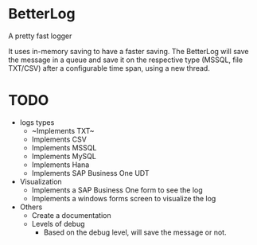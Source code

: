 # BetterLog
A pretty fast logger

It uses in-memory saving to have a faster saving.
The BetterLog will save the message in a queue and save it on the respective type (MSSQL, file TXT/CSV) after a configurable time span, using a new thread. 


# TODO

 * logs types
   * ~Implements TXT~
   * Implements CSV
   * Implements MSSQL
   * Implements MySQL
   * Implements Hana 
   * Implements SAP Business One UDT
 * Visualization
   * Implements a SAP Business One form to see the log    
   * Implements a windows forms screen to visualize the log
 * Others
   * Create a documentation
   * Levels of debug
     * Based on the debug level, will save the message or not.
